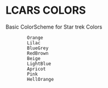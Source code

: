 # LCARS COLORS

Basic ColorScheme for Star trek Colors

            Orange
            Lilac
            BlueGrey
            RedBrown
            Beige
            LightBlue
            Apricot
            Pink
            HellOrange

